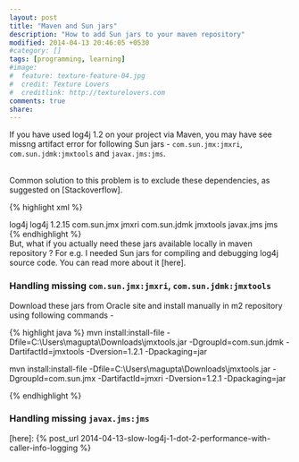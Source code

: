 ```yaml
---
layout: post
title: "Maven and Sun jars"
description: "How to add Sun jars to your maven repository"
modified: 2014-04-13 20:46:05 +0530
#category: []
tags: [programming, learning]
#image:
#  feature: texture-feature-04.jpg
#  credit: Texture Lovers
#  creditlink: http://texturelovers.com
comments: true
share: 
---
```


If you have used log4j 1.2 on your project via Maven, you may have see missng artifact error for following Sun jars - `com.sun.jmx:jmxri`, `com.sun.jdmk:jmxtools` and `javax.jms:jms`.


<br/>
Common solution to this problem is to exclude these dependencies, as suggested on [Stackoverflow].

{% highlight xml %}
<!-- update your pom.xml to exclude sun jars -->
<dependency>
<groupId>log4j</groupId>
<artifactId>log4j</artifactId>
<version>1.2.15</version>
<exclusions>
    <exclusion>
        <groupId>com.sun.jmx</groupId>
        <artifactId>jmxri</artifactId>
    </exclusion>
    <exclusion>
        <groupId>com.sun.jdmk</groupId>
        <artifactId>jmxtools</artifactId>
    </exclusion>
    <exclusion>
            <groupId>javax.jms</groupId>
            <artifactId>jms</artifactId>
    </exclusion>
</exclusions>
</dependency>
{% endhighlight %}

<br/>
But, what if you actually need these jars available locally in maven repository ? For e.g.  I needed Sun jars for compiling and debugging log4j source code. You can read more about it [here].


### Handling missing `com.sun.jmx:jmxri`, `com.sun.jdmk:jmxtools`

Download these jars from Oracle site and install manually in m2 repository using following commands -

{% highlight java %}
mvn install:install-file 
            -Dfile=C:\Users\magupta\Downloads\jmxtools.jar 
            -DgroupId=com.sun.jdmk 
            -DartifactId=jmxtools 
            -Dversion=1.2.1 
            -Dpackaging=jar
            
mvn install:install-file 
            -Dfile=C:\Users\magupta\Downloads\jmxtools.jar 
            -DgroupId=com.sun.jmx 
            -DartifactId=jmxri 
            -Dversion=1.2.1 
            -Dpackaging=jar
            
{% endhighlight %}

### Handling missing `javax.jms:jms`




[Stackoverflow]: http://stackoverflow.com/questions/9047949/missing-artifact-com-sun-jdmkjmxtoolsjar1-2-1
[here]: {% post_url 2014-04-13-slow-log4j-1-dot-2-performance-with-caller-info-logging %}


